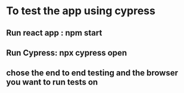 # To test the app using cypress 

## Run react app : npm start 
## Run  Cypress: npx cypress open

## chose the end to end testing and the browser you want to run tests on
